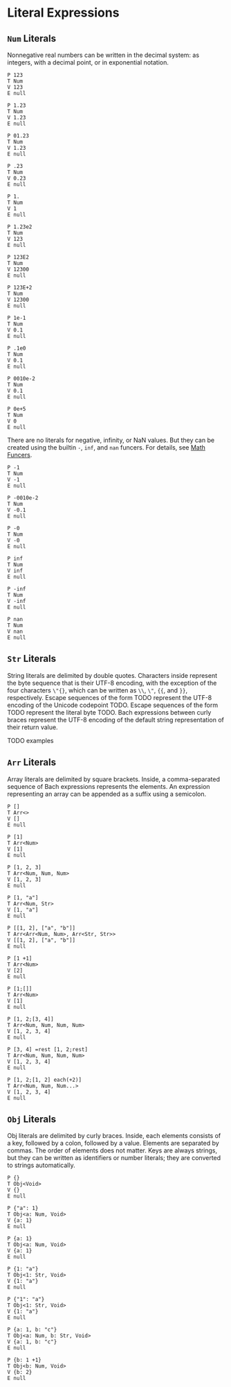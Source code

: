 # Literal Expressions

## `Num` Literals

Nonnegative real numbers can be written in the decimal system: as integers,
with a decimal point, or in exponential notation.

```bachdoc
P 123
T Num
V 123 
E null

P 1.23
T Num
V 1.23 
E null

P 01.23
T Num
V 1.23
E null

P .23
T Num
V 0.23
E null

P 1.
T Num
V 1
E null

P 1.23e2
T Num
V 123
E null

P 123E2
T Num
V 12300
E null

P 123E+2
T Num
V 12300
E null

P 1e-1
T Num
V 0.1
E null

P .1e0
T Num
V 0.1
E null

P 0010e-2
T Num
V 0.1
E null

P 0e+5
T Num
V 0
E null

```

There are no literals for negative, infinity, or NaN values. But they can be created using the builtin `-`, `inf`, and `nan` funcers. For details, see [Math Funcers](math-funcers.md).

```bachdoc
P -1
T Num
V -1
E null

P -0010e-2
T Num
V -0.1
E null

P -0
T Num
V -0
E null

P inf
T Num
V inf
E null

P -inf
T Num
V -inf
E null

P nan
T Num
V nan
E null
```

## `Str` Literals

String literals are delimited by double quotes. Characters inside represent the
byte sequence that is their UTF-8 encoding, with the exception of the four
characters `\"{}`, which can be written as `\\`, `\"`, `{{`, and `}}`,
respectively. Escape sequences of the form TODO represent the UTF-8 encoding of
the Unicode codepoint TODO. Escape sequences of the form TODO represent the
literal byte TODO. Bach expressions between curly braces represent the UTF-8
encoding of the default string representation of their return value.

TODO examples

## `Arr` Literals

Array literals are delimited by square brackets. Inside, a comma-separated
sequence of Bach expressions represents the elements. An expression
representing an array can be appended as a suffix using a semicolon.

```bachdoc
P []
T Arr<>
V []
E null

P [1]
T Arr<Num>
V [1]
E null

P [1, 2, 3]
T Arr<Num, Num, Num>
V [1, 2, 3]
E null

P [1, "a"]
T Arr<Num, Str>
V [1, "a"]
E null

P [[1, 2], ["a", "b"]]
T Arr<Arr<Num, Num>, Arr<Str, Str>>
V [[1, 2], ["a", "b"]]
E null

P [1 +1]
T Arr<Num>
V [2]
E null

P [1;[]]
T Arr<Num>
V [1]
E null

P [1, 2;[3, 4]]
T Arr<Num, Num, Num, Num>
V [1, 2, 3, 4]
E null

P [3, 4] =rest [1, 2;rest]
T Arr<Num, Num, Num, Num>
V [1, 2, 3, 4]
E null

P [1, 2;[1, 2] each(+2)]
T Arr<Num, Num, Num...>
V [1, 2, 3, 4]
E null
```

## `Obj` Literals

Obj literals are delimited by curly braces. Inside, each elements consists of a
key, followed by a colon, followed by a value. Elements are separated by
commas. The order of elements does not matter. Keys are always strings, but
they can be written as identifiers or number literals; they are converted to
strings automatically.

```bachdoc
P {}
T Obj<Void>
V {}
E null

P {"a": 1}
T Obj<a: Num, Void>
V {a: 1}
E null

P {a: 1}
T Obj<a: Num, Void>
V {a: 1}
E null

P {1: "a"}
T Obj<1: Str, Void>
V {1: "a"}
E null

P {"1": "a"}
T Obj<1: Str, Void>
V {1: "a"}
E null

P {a: 1, b: "c"}
T Obj<a: Num, b: Str, Void>
V {a: 1, b: "c"}
E null

P {b: 1 +1}
T Obj<b: Num, Void>
V {b: 2}
E null
```
